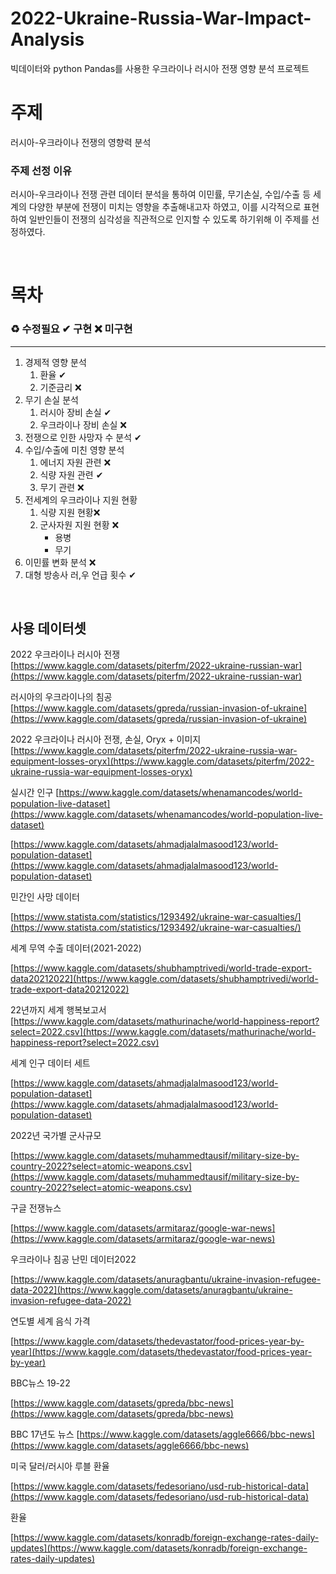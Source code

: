 # 2022-Ukraine-Russia-War-Impact-Analysis

빅데이터와 python Pandas를 사용한 우크라이나 러시아 전쟁 영향 분석 프로젝트

# 주제 
러시아-우크라이나 전쟁의 영향력 분석
### 주제 선정 이유
러시아-우크라이나 전쟁 관련 데이터 분석을 통하여 이민률, 무기손실, 수입/수출 등 세계의 다양한 부분에 전쟁이 미치는 영향을 추출해내고자 하였고, 이를 시각적으로 표현하여 일반인들이 전쟁의 심각성을 직관적으로 인지할 수 있도록 하기위해 이 주제를 선정하였다.

<br>

# 목차
### ♻️ 수정필요 ✔ 구현 ❌ 미구현
---
1. 경제적 영향 분석
    1. 환율 ✔
    2. 기준금리 ❌
2. 무기 손실 분석
    1. 러시아 장비 손실 ✔
    2. 우크라이나 장비 손실 ❌
3. 전쟁으로 인한 사망자 수 분석 ✔
4. 수입/수출에 미친 영향 분석
    1. 에너지 자원 관련 ❌
    2. 식량 자원 관련 ✔
    3. 무기 관련 ❌
5. 전세계의 우크라이나 지원 현황
    1. 식량 지원 현황❌
    2. 군사자원 지원 현황 ❌
        - 용병
        - 무기
6. 이민률 변화 분석 ❌
7. 대형 방송사 러,우 언급 횟수 ✔

<br>

## 사용 데이터셋
2022 우크라이나 러시아 전쟁
[https://www.kaggle.com/datasets/piterfm/2022-ukraine-russian-war](https://www.kaggle.com/datasets/piterfm/2022-ukraine-russian-war)

러시아의 우크라이나의 침공
[https://www.kaggle.com/datasets/gpreda/russian-invasion-of-ukraine](https://www.kaggle.com/datasets/gpreda/russian-invasion-of-ukraine)

2022 우크라이나 러시아 전쟁, 손실, Oryx + 이미지
[https://www.kaggle.com/datasets/piterfm/2022-ukraine-russia-war-equipment-losses-oryx](https://www.kaggle.com/datasets/piterfm/2022-ukraine-russia-war-equipment-losses-oryx)

실시간 인구
[https://www.kaggle.com/datasets/whenamancodes/world-population-live-dataset](https://www.kaggle.com/datasets/whenamancodes/world-population-live-dataset)

[https://www.kaggle.com/datasets/ahmadjalalmasood123/world-population-dataset](https://www.kaggle.com/datasets/ahmadjalalmasood123/world-population-dataset)

민간인 사망 데이터

[https://www.statista.com/statistics/1293492/ukraine-war-casualties/](https://www.statista.com/statistics/1293492/ukraine-war-casualties/)

세계 무역 수출 데이터(2021-2022)

[https://www.kaggle.com/datasets/shubhamptrivedi/world-trade-export-data20212022](https://www.kaggle.com/datasets/shubhamptrivedi/world-trade-export-data20212022)

22년까지 세계 행복보고서
[https://www.kaggle.com/datasets/mathurinache/world-happiness-report?select=2022.csv](https://www.kaggle.com/datasets/mathurinache/world-happiness-report?select=2022.csv)

세계 인구 데이터 세트

[https://www.kaggle.com/datasets/ahmadjalalmasood123/world-population-dataset](https://www.kaggle.com/datasets/ahmadjalalmasood123/world-population-dataset)

2022년 국가별 군사규모

[https://www.kaggle.com/datasets/muhammedtausif/military-size-by-country-2022?select=atomic-weapons.csv](https://www.kaggle.com/datasets/muhammedtausif/military-size-by-country-2022?select=atomic-weapons.csv)

구글 전쟁뉴스

[https://www.kaggle.com/datasets/armitaraz/google-war-news](https://www.kaggle.com/datasets/armitaraz/google-war-news)

우크라이나 침공 난민 데이터2022

[https://www.kaggle.com/datasets/anuragbantu/ukraine-invasion-refugee-data-2022](https://www.kaggle.com/datasets/anuragbantu/ukraine-invasion-refugee-data-2022)

연도별 세계 음식 가격

[https://www.kaggle.com/datasets/thedevastator/food-prices-year-by-year](https://www.kaggle.com/datasets/thedevastator/food-prices-year-by-year)

BBC뉴스 19-22

[https://www.kaggle.com/datasets/gpreda/bbc-news](https://www.kaggle.com/datasets/gpreda/bbc-news)

BBC 17년도 뉴스
[https://www.kaggle.com/datasets/aggle6666/bbc-news](https://www.kaggle.com/datasets/aggle6666/bbc-news)

미국 달러/러시아 루블 환율

[https://www.kaggle.com/datasets/fedesoriano/usd-rub-historical-data](https://www.kaggle.com/datasets/fedesoriano/usd-rub-historical-data)

환율

[https://www.kaggle.com/datasets/konradb/foreign-exchange-rates-daily-updates](https://www.kaggle.com/datasets/konradb/foreign-exchange-rates-daily-updates)
